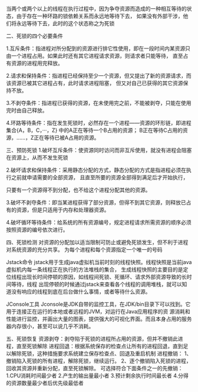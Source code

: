 当两个或两个以上的线程在执行过程中，因为争夺资源而造成的一种相互等待的状态，由于存在一种环路的锁依赖关系而永远地等待下去，
如果没有外部干涉，他们将永远等待下去，此时的这个状态称之为死锁

二、死锁的四个必要条件

1.互斥条件：指进程对所分配到的资源进行排它性使用，即在一段时间内某资源只由一个进程占用。如果此时还有其它进程请求资源，则请求者只能等待，
直至占有资源的进程用完释放。

2.请求和保持条件：指进程已经保持至少一个资源，但又提出了新的资源请求，而该资源已被其它进程占有，此时请求进程阻塞，
但又对自己已获得的其它资源保持不放。

3.不剥夺条件：指进程已获得的资源，在未使用完之前，不能被剥夺，只能在使用完时由自己释放。

4.环路等待条件：指在发生死锁时，必然存在一个进程——资源的环形链，即进程集合{A，B，C，···，Z} 中的A正在等待一个B占用的资源；
B正在等待C占用的资源，……，Z正在等待已被A占用的资源。

三、预防死锁
1.破坏互斥条件：使资源同时访问而非互斥使用，就没有进程会阻塞在资源上，从而不发生死锁

2.破坏请求和保持条件：采用静态分配的方式，静态分配的方式是指进程必须在执行之前就申请需要的全部资源，
且直至所要的资源全部得到满足后才开始执行，

只要有一个资源得不到分配，也不给这个进程分配其他的资源。

3.破坏不剥夺条件：即当某进程获得了部分资源，但得不到其它资源，则释放已占有的资源，但是只适用于内存和处理器资源。

4.破坏循环等待条件：给系统的所有资源编号，规定进程请求所需资源的顺序必须按照资源的编号依次进行。

四、死锁检测
对资源的分配加以适当限制可防止或避免死锁发生，但不利于进程对系统资源的充分共享。
为每个进程和每个资源指定一个唯一的号码

Jstack命令
	jstack用于生成java虚拟机当前时刻的线程快照。线程快照是当前java虚拟机内每一条线程正在执行的方法堆栈的集合，
生成线程快照的主要目的是定位线程出现长时间停顿的原因，如线程间死锁、死循环、请求外部资源导致的长时间等待，线程
出现停顿的时候通过jstack来查看各个线程的调用堆栈，就可以知道没有响应的线程到底在后台做什么事情，或者等待什么资源。

JConsole工具
Jconsole是JDK自带的监控工具，在JDK/bin目录下可以找到。它用于连接正在运行的本地或者远程的JVM，对运行在Java应用程序的资
源消耗和性能进行监控，并画出大量的图表，提供强大的可视化界面。而且本身占用的服务器内存很小，甚至可以说几乎不消耗。 

五、死锁恢复
资源剥夺：剥夺陷于死锁的进程所占用的资源，但并不撤销此进程，直至死锁解除
进程回退：根据系统保存的检查点让所有的进程回退，直到足以解除死锁，这种措施要求系统建立保存检查点、回退及重启机制
进程撤销：
	1、撤销陷入死锁的所有进程，解除死锁，继续运行。
	2、逐个撤销陷入死锁的进程，回收其资源并重新分配，直至死锁解除。
		可选择符合下面条件之一的先撤销：
						1.CPU消耗时间最少者 
						2.产生的输出量最小者
						3.预计剩余执行时间最长者 
						4.分得的资源数量最少者后优先级最低者





























